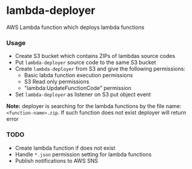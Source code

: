 # lambda-deployer
AWS Lambda function which deploys lambda functions

### Usage
- Create S3 bucket which contains ZIPs of lambdas source codes  
- Put `lambda-deployer` source code to the same S3 bucket  
- Create `lambda-deployer` from S3 and give the following permissions:
  - Basic labda function execution permissions
  - S3 Read only permissions
  - "lambda:UpdateFunctionCode" permission
- Set `lambda-deployer` as listener on S3 put object event

**Note:** deployer is searching for the lambda functions by the file name: `<function-name>.zip`. If such function does not exist deployer will return error

### TODO
- Create lambda function if does not exist
- Handle `*.json` permission setting for lambda functions
- Publish notifications to AWS SNS
